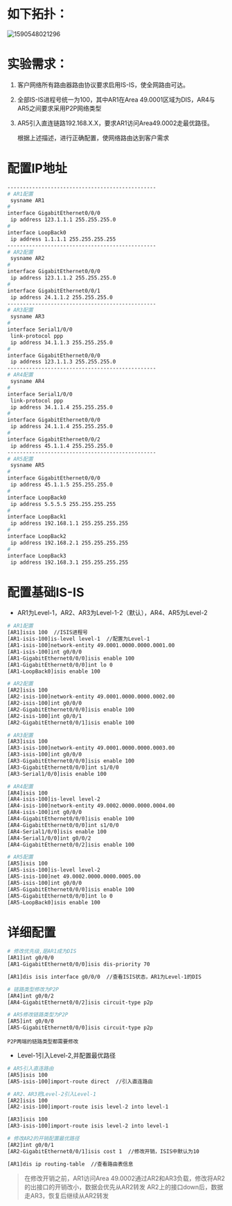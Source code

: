 # 如下拓扑：

![1590548021296](F:%5CGitHub%5CHCIP%20R&S%5C%E5%AE%9E%E9%AA%8C%5CIS-IS%5CISIS%E7%BB%BC%E5%90%88%E5%AE%9E%E9%AA%8C.assets%5C1590548021296.png)

# 实验需求：


1. 客户网络所有路由器路由协议要求启用IS-IS，使全网路由可达。
2. 全部IS-IS进程号统一为100，其中AR1在Area 49.0001区域为DIS，AR4与AR5之间要求采用P2P网络类型
3. AR5引入直连链路192.168.X.X，要求AR1访问Area49.0002走最优路径。

	根据上述描述，进行正确配置，使网络路由达到客户需求

# 配置IP地址

```bash
------------------------------------------------
# AR1配置
 sysname AR1
#
interface GigabitEthernet0/0/0
 ip address 123.1.1.1 255.255.255.0 
#
interface LoopBack0
 ip address 1.1.1.1 255.255.255.255
------------------------------------------------
# AR2配置
 sysname AR2
#
interface GigabitEthernet0/0/0
 ip address 123.1.1.2 255.255.255.0 
#
interface GigabitEthernet0/0/1
 ip address 24.1.1.2 255.255.255.0 
------------------------------------------------
# AR3配置
 sysname AR3
#
interface Serial1/0/0
 link-protocol ppp
 ip address 34.1.1.3 255.255.255.0 
#
interface GigabitEthernet0/0/0
 ip address 123.1.1.3 255.255.255.0
------------------------------------------------
# AR4配置
 sysname AR4
#
interface Serial1/0/0
 link-protocol ppp
 ip address 34.1.1.4 255.255.255.0 
#
interface GigabitEthernet0/0/0
 ip address 24.1.1.4 255.255.255.0 
#
interface GigabitEthernet0/0/2
 ip address 45.1.1.4 255.255.255.0 
------------------------------------------------
# AR5配置
 sysname AR5
#
interface GigabitEthernet0/0/0
 ip address 45.1.1.5 255.255.255.0 
#
interface LoopBack0
 ip address 5.5.5.5 255.255.255.255 
#
interface LoopBack1
 ip address 192.168.1.1 255.255.255.255 
#
interface LoopBack2
 ip address 192.168.2.1 255.255.255.255 
#
interface LoopBack3
 ip address 192.168.3.1 255.255.255.255
```

# 配置基础IS-IS

- AR1为Level-1，AR2、AR3为Level-1-2（默认），AR4、AR5为Level-2

```bash
# AR1配置
[AR1]isis 100  //ISIS进程号
[AR1-isis-100]is-level level-1  //配置为Level-1
[AR1-isis-100]network-entity 49.0001.0000.0000.0001.00
[AR1-isis-100]int g0/0/0
[AR1-GigabitEthernet0/0/0]isis enable 100
[AR1-GigabitEthernet0/0/0]int lo 0
[AR1-LoopBack0]isis enable 100

# AR2配置
[AR2]isis 100
[AR2-isis-100]network-entity 49.0001.0000.0000.0002.00
[AR2-isis-100]int g0/0/0
[AR2-GigabitEthernet0/0/0]isis enable 100
[AR2-isis-100]int g0/0/1
[AR2-GigabitEthernet0/0/1]isis enable 100

# AR3配置
[AR3]isis 100
[AR3-isis-100]network-entity 49.0001.0000.0000.0003.00
[AR3-isis-100]int g0/0/0
[AR3-GigabitEthernet0/0/0]isis enable 100
[AR3-GigabitEthernet0/0/0]int s1/0/0
[AR3-Serial1/0/0]isis enable 100

# AR4配置
[AR4]isis 100
[AR4-isis-100]is-level level-2
[AR4-isis-100]network-entity 49.0002.0000.0000.0004.00
[AR4-isis-100]int g0/0/0
[AR4-GigabitEthernet0/0/0]isis enable 100
[AR4-GigabitEthernet0/0/0]int s1/0/0  
[AR4-Serial1/0/0]isis enable 100
[AR4-Serial1/0/0]int g0/0/2
[AR4-GigabitEthernet0/0/2]isis enable 100

# AR5配置
[AR5]isis 100
[AR5-isis-100]is-level level-2
[AR5-isis-100]net 49.0002.0000.0000.0005.00
[AR5-isis-100]int g0/0/0
[AR5-GigabitEthernet0/0/0]isis enable 100
[AR5-GigabitEthernet0/0/0]int lo 0
[AR5-LoopBack0]isis enable 100
```


# 详细配置

```bash
# 修改优先级,是AR1成为DIS
[AR1]int g0/0/0
[AR1-GigabitEthernet0/0/0]isis dis-priority 70

[AR1]dis isis interface g0/0/0  //查看ISIS状态，AR1为Level-1的DIS

# 链路类型修改为P2P
[AR4]int g0/0/2
[AR4-GigabitEthernet0/0/2]isis circuit-type p2p

# AR5修改链路类型为P2P
[AR5]int g0/0/0
[AR5-GigabitEthernet0/0/0]isis circuit-type p2p
```

	P2P两端的链路类型都需要修改

- Level-1引入Level-2,并配置最优路径

```bash
# AR5引入直连路由
[AR5]isis 100
[AR5-isis-100]import-route direct  //引入直连路由

# AR2、AR3把Level-2引入Level-1
[AR2]isis 100
[AR2-isis-100]import-route isis level-2 into level-1 

[AR3]isis 100
[AR3-isis-100]import-route isis level-2 into level-1 

# 修改AR2的开销配置最优路径
[AR2]int g0/0/1
[AR2-GigabitEthernet0/0/1]isis cost 1  //修改开销，ISIS中默认为10

[AR1]dis ip routing-table  //查看路由表信息
```

> 在修改开销之前，AR1访问Area 49.0002通过AR2和AR3负载，修改将AR2的出接口的开销改小，数据会优先从AR2转发
> AR2上的接口down后，数据走AR3，恢复后继续从AR2转发